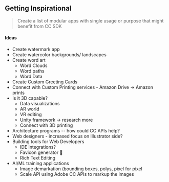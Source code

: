 ## Getting Inspirational

> Create a list of modular apps with single usage or purpose that might benefit from CC SDK

#### Ideas
* Create watermark app
* Create watercolor backgrounds/ landscapes
* Create word art
    * Word Clouds
    * Word paths
    * Word Data
* Create Custom Greeting Cards
* Connect with Custom Printing services - Amazon Drive -> Amazon prints
* Is it 3D capable?
    * Data visualizations
    * AR world
    * VR editing
    * Unity framework → research more
    * Connect with 3D printing
* Architecture programs -- how could CC APIs help?
* Web designers - increased focus on Illustrator side?
* Building tools for Web Developers
    * IDE integrations?
    * Favicon generator 🙏
    * Rich Text Editing
* AI/ML training applications
    * Image demarkation (bounding boxes, polys, pixel for pixel
    * Scale API using Adobe CC APIs to markup the images
